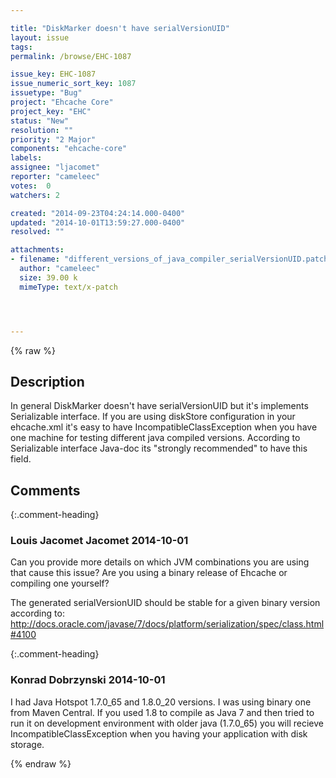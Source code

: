 ```yaml
---

title: "DiskMarker doesn't have serialVersionUID"
layout: issue
tags: 
permalink: /browse/EHC-1087

issue_key: EHC-1087
issue_numeric_sort_key: 1087
issuetype: "Bug"
project: "Ehcache Core"
project_key: "EHC"
status: "New"
resolution: ""
priority: "2 Major"
components: "ehcache-core"
labels: 
assignee: "ljacomet"
reporter: "cameleec"
votes:  0
watchers: 2

created: "2014-09-23T04:24:14.000-0400"
updated: "2014-10-01T13:59:27.000-0400"
resolved: ""

attachments:
- filename: "different_versions_of_java_compiler_serialVersionUID.patch"
  author: "cameleec"
  size: 39.00 k
  mimeType: text/x-patch




---
```


{% raw %}

## Description

<div markdown="1" class="description">

In general DiskMarker doesn't have serialVersionUID but it's implements Serializable interface.
If you are using diskStore configuration in your ehcache.xml it's easy to have IncompatibleClassException when you have one machine for testing different java compiled versions. 
According to Serializable interface Java-doc its "strongly recommended" to have this field. 

</div>

## Comments


{:.comment-heading}
### **Louis Jacomet Jacomet** <span class="date">2014-10-01</span>

<div markdown="1" class="comment">

Can you provide more details on which JVM combinations you are using that cause this issue?
Are you using a binary release of Ehcache or compiling one yourself?

The generated serialVersionUID should be stable for a given binary version according to: http://docs.oracle.com/javase/7/docs/platform/serialization/spec/class.html#4100

</div>


{:.comment-heading}
### **Konrad Dobrzynski** <span class="date">2014-10-01</span>

<div markdown="1" class="comment">

I had Java Hotspot 1.7.0\_65 and 1.8.0\_20 versions. I was using binary one from Maven Central. If you used 1.8 to compile as Java 7 and then tried to run it on development environment with older java (1.7.0\_65) you will recieve IncompatibleClassException when you having your application with disk storage. 

</div>



{% endraw %}
